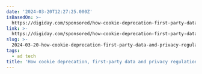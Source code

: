 ```yaml
---
date: '2024-03-20T12:27:25.000Z'
isBasedOn: >-
  https://digiday.com/sponsored/how-cookie-deprecation-first-party-data-and-privacy-regulations-are-impacting-the-data-landscape/
link: >-
  https://digiday.com/sponsored/how-cookie-deprecation-first-party-data-and-privacy-regulations-are-impacting-the-data-landscape/
slug: >-
  2024-03-20-how-cookie-deprecation-first-party-data-and-privacy-regulations-are-impact
tags:
  - ad tech
title: 'How cookie deprecation, first-party data and privacy regulations are impact'
---
```


